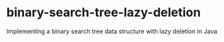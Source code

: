 # binary-search-tree-lazy-deletion
Implementing a binary search tree data structure with lazy deletion in Java
